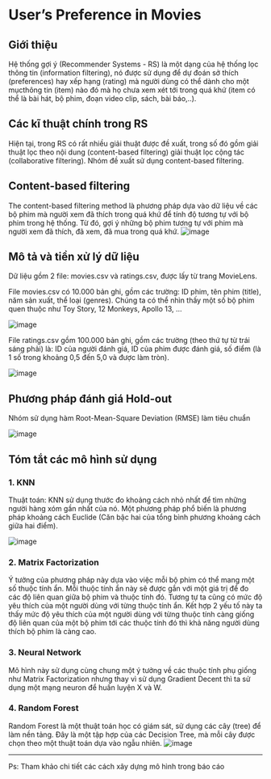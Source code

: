 # User’s Preference in Movies
## Giới thiệu    
Hệ thống gợi ý (Recommender Systems - RS) là một dạng của hệ thống lọc thông tin (information filtering), nó được sử dụng để dự đoán sở thích (preferences) hay xếp hạng (rating) mà người dùng có thể dành cho một mụcthông tin (item) nào đó mà họ chưa xem xét tới trong quá khứ (item có thể là bài hát, bộ phim, đoạn video clip, sách, bài báo,..).
## Các kĩ thuật chính trong RS
Hiện tại, trong RS có rất nhiều giải thuật được đề xuất, trong số đó gồm giải thuật lọc theo nội dung (content-based filtering) giải thuật lọc cộng tác (collaborative filtering). Nhóm đề xuất sử dụng content-based filtering.

##	Content-based filtering
The content-based filtering method là phương pháp dựa vào dữ liệu về các bộ phim mà người xem đã thích trong quá khứ để tính độ tương tự với bộ phim trong hệ thống. Từ đó, gợi ý những bộ phim tương tự với phim mà người xem đã thích, đã xem, đã mua trong quá khứ.
     ![image](https://github.com/user-attachments/assets/59f798ef-caf0-484e-ad11-b3615f2467db)

## Mô tả và tiền xử lý dữ liệu
Dữ liệu gồm 2 file: movies.csv và ratings.csv, được lấy từ trang MovieLens.

 File movies.csv có 10.000 bản ghi, gồm các trường: ID phim, tên phim (title), năm sản xuất, thể loại (genres). Chúng ta có thể nhìn thấy một số bộ phim quen thuộc như Toy Story, 12 Monkeys, Apollo 13, …
  
![image](https://github.com/user-attachments/assets/357edf5c-550a-43e4-b456-c53077b3a963)

  
File ratings.csv gồm 100.000 bản ghi, gồm các trường (theo thứ tự từ trái sáng phải) là: ID của người đánh giá, ID của phim được đánh giá, số điểm (là 1 số trong khoảng 0,5 đến 5,0 và được làm tròn).

![image](https://github.com/user-attachments/assets/6335050d-624e-4861-8ff5-23a6a77b2ad5)


## Phương pháp đánh giá Hold-out
Nhóm sử dụng hàm Root-Mean-Square Deviation (RMSE) làm tiêu chuẩn

![image](https://github.com/user-attachments/assets/f7642802-2da3-4cdd-b8bb-78e29441490e)

## Tóm tắt các mô hình sử dụng
### 1. KNN
Thuật toán: KNN sử dụng thước đo khoảng cách nhỏ nhất để tìm những người hàng xóm gần nhất của nó. Một phương pháp phổ biến là phương pháp khoảng cách Euclide (Căn bậc hai của tổng bình phương khoảng cách giữa hai điểm). 

![image](https://github.com/user-attachments/assets/68689074-225f-41bc-a50b-1cc676a44dc8)

### 2. Matrix Factorization
Ý tưởng của phương pháp này dựa vào việc mỗi bộ phim có thể mang một số thuộc tính ẩn. Mỗi thuộc tính ẩn này sẽ được gắn với một giá trị để đo các độ liên quan giữa bộ phim và thuộc tính đó. Tương tự ta cũng có mức độ yêu thích của một người dùng với từng thuộc tính ẩn. Kết hợp 2 yếu tố này ta thấy mức độ yêu thích của một người dùng với từng thuộc tính càng giống độ liên quan của một bộ phim tới các thuộc tính đó thì khả năng người dùng thích bộ phim là càng cao. 
### 3. Neural Network
Mô hình này sử dụng cùng chung một ý tưởng về các thuộc tính phụ giống như Matrix Factorization nhưng thay vì sử dụng Gradient Decent thì ta sử dụng một mạng neuron để huấn luyện X và W.
### 4. Random Forest
Random Forest là một thuật toán học có giám sát, sử dụng các cây (tree) để làm nền tảng. Đây là một tập hợp của các Decision Tree, mà mỗi cây được chọn theo một thuật toán dựa vào ngẫu nhiên.
![image](https://github.com/user-attachments/assets/c1034afb-c51a-4e8d-a8f2-cf710d435d51)


-----
Ps: Tham khảo chi tiết các cách xây dựng mô hình trong báo cáo 
